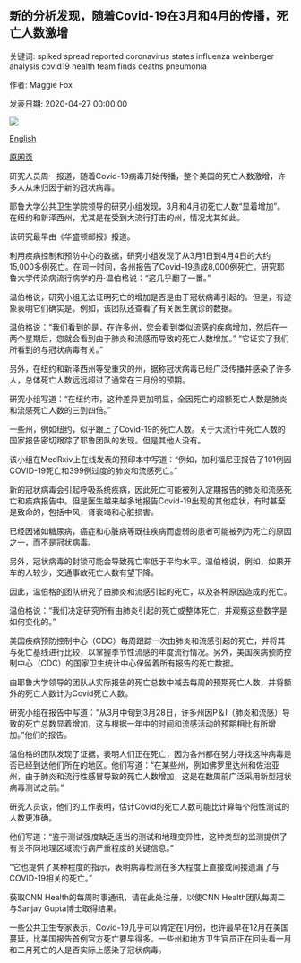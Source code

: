 ## 新的分析发现，随着Covid-19在3月和4月的传播，死亡人数激增

关键词: spiked spread reported coronavirus states influenza weinberger analysis covid19 health team finds deaths pneumonia

作者: Maggie Fox

发表日期: 2020-04-27 00:00:00

![](https://cdn.cnn.com/cnnnext/dam/assets/200427013306-01-coronavirus-connecticut-0424-super-tease.jpg)

[English](Deaths%20spiked%20as%20Covid-19%20spread%20in%20March%20and%20April%2C%20new%20analysis%20finds.md)

[原网页](https://edition.cnn.com/2020/04/27/health/deaths-spike-covid-spread/index.html)

研究人员周一报道，随着Covid-19病毒开始传播，整个美国的死亡人数激增，许多人从未归因于新的冠状病毒。

耶鲁大学公共卫生学院领导的研究小组发现，3月和4月初死亡人数“显着增加”。在纽约和新泽西州，尤其是在受到大流行打击的州，情况尤其如此。

该研究最早由《华盛顿邮报》报道。

利用疾病控制和预防中心的数据，研究小组发现了从3月1日到4月4日的大约15,000多例死亡。在同一时间，各州报告了Covid-19造成8,000例死亡。研究耶鲁大学传染病流行病学的丹·温伯格说：“这几乎翻了一番。”

温伯格说，研究小组无法证明死亡的增加是否是由于冠状病毒引起的。但是，有迹象表明它们确实是。例如，该团队还查看了有关医生就诊的数据。

温伯格说：“我们看到的是，在许多州，您会看到类似流感的疾病增加，然后在一两个星期后，您就会看到由于肺炎和流感而导致的死亡人数增加。” “它证实了我们所看到的与冠状病毒有关。”

另外，在纽约和新泽西州等受重灾的州，据称冠状病毒已经广泛传播并感染了许多人，总体死亡人数远远超过了通常在三月份的预期。

研究小组写道：“在纽约市，这种差异更加明显，全因死亡的超额死亡人数是肺炎和流感死亡人数的三到四倍。”

一些州，例如纽约，似乎跟上了Covid-19的死亡人数。关于大流行中死亡人数的国家报告密切跟踪了耶鲁团队的发现。但是其他人没有。

该小组在MedRxiv上在线发表的预印本中写道：“例如，加利福尼亚报告了101例因COVID-19死亡和399例过度的肺炎和流感死亡。”

新的冠状病毒会引起呼吸系统疾病，因此死亡可能被列入定期报告的肺炎和流感死亡和疾病报告中。但是医生越来越多地报告Covid-19出现的其他症状，有时甚至是致命的，包括中风，肾衰竭和心脏损害。

已经因诸如糖尿病，癌症和心脏病等既往疾病而虚弱的患者可能被列为死亡的原因之一，而不是冠状病毒。

另外，冠状病毒的封锁可能会导致死亡率低于平均水平。温伯格说，例如，如果开车的人较少，交通事故死亡人数有望下降。

因此，温伯格的团队研究了由肺炎和流感引起的死亡，以及各种原因造成的死亡。

温伯格说：“我们决定研究所有由肺炎引起的死亡或整体死亡，并观察这些数字是如何变化的。”

美国疾病预防控制中心（CDC）每周跟踪一次由肺炎和流感引起的死亡，并将其与死亡基线进行比较，以掌握季节性流感的年度流行情况。另外，美国疾病预防控制中心（CDC）的国家卫生统计中心保留着所有报告的死亡数据。

由耶鲁大学领导的团队从实际报告的死亡总数中减去每周的预期死亡人数，并将额外的死亡人数计为Covid死亡人数。

研究小组在报告中写道：“从3月中旬到3月28日，许多州因P＆I（肺炎和流感）导致的死亡总数显着增加，这与根据一年中的时间和流感活动的预期相比有所增加。”他们的报告。

温伯格的团队发现了证据，表明人们正在死亡，因为各州都在努力寻找这种病毒是否已经到达他们所在的地区。他们写道：“在某些州，例如佛罗里达州和佐治亚州，由于肺炎和流行性感冒导致的死亡人数增加，这是在数周前广泛采用新型冠状病毒测试之前。”

研究人员说，他们的工作表明，估计Covid的死亡人数可能比计算每个阳性测试的人数更准确。

他们写道：“鉴于测试强度缺乏适当的测试和地理变异性，这种类型的监测提供了有关不同地理区域流行病严重程度的关键信息。”

“它也提供了某种程度的指示，表明病毒检测在多大程度上直接或间接遗漏了与COVID-19相关的死亡。”

获取CNN Health的每周时事通讯，请在此处注册，以使CNN Health团队每周二与Sanjay Gupta博士取得结果。

一些公共卫生专家表示，Covid-19几乎可以肯定在1月份，也许最早在12月在美国蔓延，比美国报告首例官方死亡要早得多。一些州和地方卫生官员正在回头看一月和二月死亡的人是否实际上感染了冠状病毒。